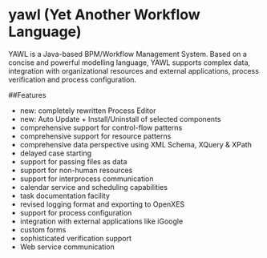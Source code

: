 # yawl (Yet Another Workflow Language)

YAWL is a Java-based BPM/Workflow Management System. Based on a concise and powerful modelling language, YAWL supports complex data, integration with organizational resources and external applications, process verification and process configuration.

##Features
* new: completely rewritten Process Editor
* new: Auto Update + Install/Uninstall of selected components
* comprehensive support for control-flow patterns
* comprehensive support for resource patterns
* comprehensive data perspective using XML Schema, XQuery & XPath
* delayed case starting
* support for passing files as data
* support for non-human resources
* support for interprocess communication
* calendar service and scheduling capabilities
* task documentation facility
* revised logging format and exporting to OpenXES
* support for process configuration
* integration with external applications like iGoogle
* custom forms
* sophisticated verification support
* Web service communication
